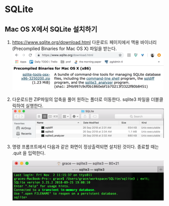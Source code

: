 # SQLite

## Mac OS X에서 SQLite 설치하기

1. https://www.sqlite.org/download.html 다운로드 페이지에서 맥용 바이너리(Precomplied Binaries for Mac OS X) 파일을 받는다.
   ![image-20181102111318531](../misc/resource/image-20181102111318531.png)

2. 다운로드한 ZIP파일의 압축을 풀어 원하는 폴더로 이동한다.
   sqlite3 파일을 더블클릭하여 실행한다.
   ![image-20181102111515937](../misc/resource/image-20181102111515937.png)

3. 명령 프롬프트에서 다음과 같은 화면이 정상출력되면 설치된 것이다. 종료할 때는 .quit 을 입력한다.

   ![image-20181102111606726](../misc/resource/image-20181102111606726.png)
